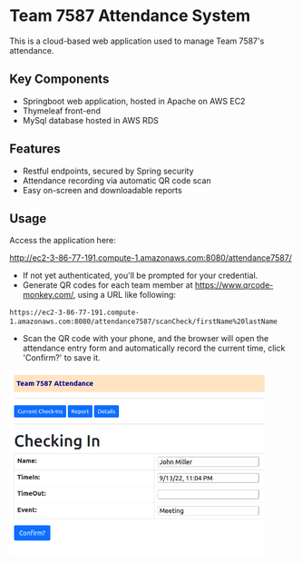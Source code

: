 # Team 7587 Attendance System
This is a cloud-based web application used to manage Team 7587's attendance.

## Key Components

* Springboot web application, hosted in Apache on AWS EC2
* Thymeleaf front-end
* MySql database hosted in AWS RDS

## Features
* Restful endpoints, secured by Spring security
* Attendance recording via automatic QR code scan
* Easy on-screen and downloadable reports

## Usage
Access the application here:

http://ec2-3-86-77-191.compute-1.amazonaws.com:8080/attendance7587/

* If not yet authenticated, you'll be prompted for your credential.
* Generate QR codes for each team member at https://www.qrcode-monkey.com/, using a URL like following:
```
https://ec2-3-86-77-191.compute-1.amazonaws.com:8080/attendance7587/scanCheck/firstName%20lastName
```
* Scan the QR code with your phone, and the browser will open the attendance entry form and automatically record the current time, click 'Confirm?' to save it.

<img src="./doc/checkin-entry.png"  width="450">

